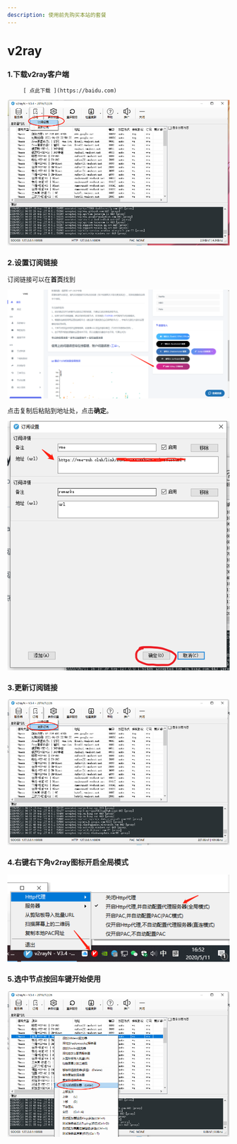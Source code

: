 ```yaml
---
description: 使用前先购买本站的套餐
---
```


# v2ray

### 1.下载v2ray客户端

         [ 点此下载 ](https://baidu.com)

![](../.gitbook/assets/v2ray1.png)

### 2.设置订阅链接

订阅链接可以在**首页**找到

![](../.gitbook/assets/v2ray5.png)

点击复制后粘贴到地址处，点击**确定**。

![](../.gitbook/assets/v2ray2.png)

### 3.更新订阅链接

![](../.gitbook/assets/v2ray3.png)

### 4.右键右下角v2ray图标开启全局模式

![](../.gitbook/assets/v2ray6.png)

### 5.选中节点按回车键开始使用

![](../.gitbook/assets/v2ray4.png)

